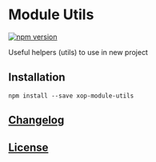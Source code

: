 # Module Utils

[![npm version](https://badge.fury.io/js/xop-module-utils.svg)](https://www.npmjs.com/package/xop-module-utils)

Useful helpers (utils) to use in new project


## Installation

```
npm install --save xop-module-utils
```


## [Changelog](CHANGELOG)


## [License](LICENSE)